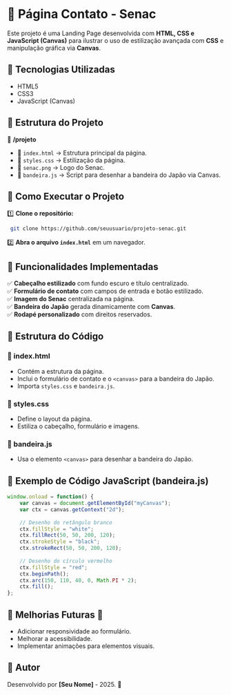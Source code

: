 # 📌 Página Contato - Senac

Este projeto é uma Landing Page desenvolvida com **HTML, CSS e JavaScript (Canvas)** para ilustrar o uso de estilização avançada com **CSS** e manipulação gráfica via **Canvas**.

## 📌 Tecnologias Utilizadas

- HTML5
- CSS3
- JavaScript (Canvas)

## 📌 Estrutura do Projeto

📂 **/projeto**
  - 📄 `index.html` → Estrutura principal da página.
  - 🎨 `styles.css` → Estilização da página.
  - 🎨 `senac.png` → Logo do Senac.
  - 🎨 `bandeira.js` → Script para desenhar a bandeira do Japão via Canvas.

## 📌 Como Executar o Projeto

1️⃣ **Clone o repositório:**
```bash
 git clone https://github.com/seuusuario/projeto-senac.git
```

2️⃣ **Abra o arquivo `index.html`** em um navegador.

## 📌 Funcionalidades Implementadas

✅ **Cabeçalho estilizado** com fundo escuro e título centralizado.  
✅ **Formulário de contato** com campos de entrada e botão estilizado.  
✅ **Imagem do Senac** centralizada na página.  
✅ **Bandeira do Japão** gerada dinamicamente com **Canvas**.  
✅ **Rodapé personalizado** com direitos reservados.

## 📌 Estrutura do Código

### **📄 index.html**
- Contém a estrutura da página.
- Inclui o formulário de contato e o `<canvas>` para a bandeira do Japão.
- Importa `styles.css` e `bandeira.js`.

### **🎨 styles.css**
- Define o layout da página.
- Estiliza o cabeçalho, formulário e imagens.

### **🎨 bandeira.js**
- Usa o elemento `<canvas>` para desenhar a bandeira do Japão.

## 📌 Exemplo de Código JavaScript (bandeira.js)
```js
window.onload = function() {
    var canvas = document.getElementById("myCanvas");
    var ctx = canvas.getContext("2d");
    
    // Desenho do retângulo branco
    ctx.fillStyle = "white";
    ctx.fillRect(50, 50, 200, 120);
    ctx.strokeStyle = "black";
    ctx.strokeRect(50, 50, 200, 120);
    
    // Desenho do círculo vermelho
    ctx.fillStyle = "red";
    ctx.beginPath();
    ctx.arc(150, 110, 40, 0, Math.PI * 2);
    ctx.fill();
};
```

## 📌 Melhorias Futuras 🚀
- Adicionar responsividade ao formulário.
- Melhorar a acessibilidade.
- Implementar animações para elementos visuais.

## 📌 Autor
Desenvolvido por **[Seu Nome]** - 2025. 🚀
